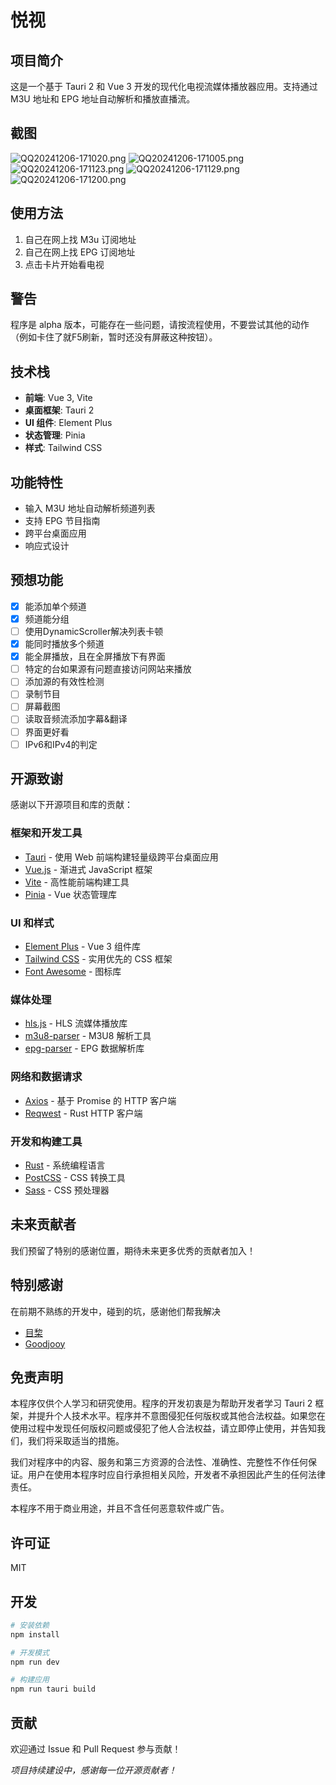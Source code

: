 # 悦视

## 项目简介

这是一个基于 Tauri 2 和 Vue 3 开发的现代化电视流媒体播放器应用。支持通过 M3U 地址和 EPG 地址自动解析和播放直播流。

## 截图
![QQ20241206-171020.png](readImage%2FQQ20241206-171020.png)
![QQ20241206-171005.png](readImage%2FQQ20241206-171005.png)
![QQ20241206-171123.png](readImage%2FQQ20241206-171123.png)
![QQ20241206-171129.png](readImage%2FQQ20241206-171129.png)
![QQ20241206-171200.png](readImage%2FQQ20241206-171200.png)

## 使用方法
1. 自己在网上找 M3u 订阅地址
2. 自己在网上找 EPG 订阅地址
3. 点击卡片开始看电视

## 警告
程序是 alpha 版本，可能存在一些问题，请按流程使用，不要尝试其他的动作（例如卡住了就F5刷新，暂时还没有屏蔽这种按钮）。

## 技术栈

- **前端**: Vue 3, Vite
- **桌面框架**: Tauri 2
- **UI 组件**: Element Plus
- **状态管理**: Pinia
- **样式**: Tailwind CSS

## 功能特性

- 输入 M3U 地址自动解析频道列表
- 支持 EPG 节目指南
- 跨平台桌面应用
- 响应式设计

## 预想功能

- [x] 能添加单个频道
- [x] 频道能分组
- [ ] 使用DynamicScroller解决列表卡顿
- [x] 能同时播放多个频道
- [x] 能全屏播放，且在全屏播放下有界面
- [ ] 特定的台如果源有问题直接访问网站来播放
- [ ] 添加源的有效性检测
- [ ] 录制节目
- [ ] 屏幕截图
- [ ] 读取音频流添加字幕&翻译
- [ ] 界面更好看
- [ ] IPv6和IPv4的判定

## 开源致谢

感谢以下开源项目和库的贡献：

### 框架和开发工具

- [Tauri](https://tauri.app/) - 使用 Web 前端构建轻量级跨平台桌面应用
- [Vue.js](https://vuejs.org/) - 渐进式 JavaScript 框架
- [Vite](https://vitejs.dev/) - 高性能前端构建工具
- [Pinia](https://pinia.vuejs.org/) - Vue 状态管理库

### UI 和样式

- [Element Plus](https://element-plus.org/) - Vue 3 组件库
- [Tailwind CSS](https://tailwindcss.com/) - 实用优先的 CSS 框架
- [Font Awesome](https://fontawesome.com/) - 图标库

### 媒体处理

- [hls.js](https://github.com/video-dev/hls.js) - HLS 流媒体播放库
- [m3u8-parser](https://github.com/videojs/m3u8-parser) - M3U8 解析工具
- [epg-parser](https://github.com/freearhey/epg-parser) - EPG 数据解析库

### 网络和数据请求

- [Axios](https://axios-http.com/) - 基于 Promise 的 HTTP 客户端
- [Reqwest](https://github.com/seanmonstar/reqwest) - Rust HTTP 客户端

### 开发和构建工具

- [Rust](https://www.rust-lang.org/) - 系统编程语言
- [PostCSS](https://postcss.org/) - CSS 转换工具
- [Sass](https://sass-lang.com/) - CSS 预处理器

## 未来贡献者

我们预留了特别的感谢位置，期待未来更多优秀的贡献者加入！

## 特别感谢

在前期不熟练的开发中，碰到的坑，感谢他们帮我解决

- [目棃](https://github.com/BTMuli)
- [Goodjooy](https://github.com/Goodjooy)

## 免责声明
本程序仅供个人学习和研究使用。程序的开发初衷是为帮助开发者学习 Tauri 2 框架，并提升个人技术水平。程序并不意图侵犯任何版权或其他合法权益。如果您在使用过程中发现任何版权问题或侵犯了他人合法权益，请立即停止使用，并告知我们，我们将采取适当的措施。

我们对程序中的内容、服务和第三方资源的合法性、准确性、完整性不作任何保证。用户在使用本程序时应自行承担相关风险，开发者不承担因此产生的任何法律责任。

本程序不用于商业用途，并且不含任何恶意软件或广告。

## 许可证

MIT

## 开发

```bash
# 安装依赖
npm install

# 开发模式
npm run dev

# 构建应用
npm run tauri build
```

## 贡献

欢迎通过 Issue 和 Pull Request 参与贡献！

*项目持续建设中，感谢每一位开源贡献者！*